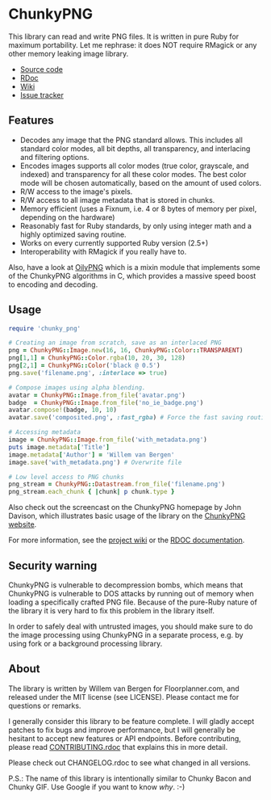 # ChunkyPNG

This library can read and write PNG files. It is written in pure Ruby for
maximum portability. Let me rephrase: it does NOT require RMagick or any other
memory leaking image library.

- [Source code](https://github.com/wvanbergen/chunky_png/tree/master)
- [RDoc](https://rdoc.info/gems/chunky_png)
- [Wiki](https://github.com/wvanbergen/chunky_png/wiki)
- [Issue tracker](https://github.com/wvanbergen/chunky_png/issues)

## Features

- Decodes any image that the PNG standard allows. This includes all standard
  color modes, all bit depths, all transparency, and interlacing and filtering
  options.
- Encodes images supports all color modes (true color, grayscale, and indexed)
  and transparency for all these color modes. The best color mode will be
  chosen automatically, based on the amount of used colors.
- R/W access to the image's pixels.
- R/W access to all image metadata that is stored in chunks.
- Memory efficient (uses a Fixnum, i.e. 4 or 8 bytes of memory per pixel,
  depending on the hardware)
- Reasonably fast for Ruby standards, by only using integer math and a highly
  optimized saving routine.
- Works on every currently supported Ruby version (2.5+)
- Interoperability with RMagick if you really have to.

Also, have a look at [OilyPNG](https://github.com/wvanbergen/oily_png) which
is a mixin module that implements some of the ChunkyPNG algorithms in C, which
provides a massive speed boost to encoding and decoding.

## Usage

```ruby
require 'chunky_png'

# Creating an image from scratch, save as an interlaced PNG
png = ChunkyPNG::Image.new(16, 16, ChunkyPNG::Color::TRANSPARENT)
png[1,1] = ChunkyPNG::Color.rgba(10, 20, 30, 128)
png[2,1] = ChunkyPNG::Color('black @ 0.5')
png.save('filename.png', :interlace => true)

# Compose images using alpha blending.
avatar = ChunkyPNG::Image.from_file('avatar.png')
badge  = ChunkyPNG::Image.from_file('no_ie_badge.png')
avatar.compose!(badge, 10, 10)
avatar.save('composited.png', :fast_rgba) # Force the fast saving routine.

# Accessing metadata
image = ChunkyPNG::Image.from_file('with_metadata.png')
puts image.metadata['Title']
image.metadata['Author'] = 'Willem van Bergen'
image.save('with_metadata.png') # Overwrite file

# Low level access to PNG chunks
png_stream = ChunkyPNG::Datastream.from_file('filename.png')
png_stream.each_chunk { |chunk| p chunk.type }
```

Also check out the screencast on the ChunkyPNG homepage by John Davison,
which illustrates basic usage of the library on the [ChunkyPNG
website](https://chunkypng.com/).

For more information, see the [project
wiki](https://github.com/wvanbergen/chunky_png/wiki) or the [RDOC
documentation](https://www.rubydoc.info/gems/chunky_png).

## Security warning

ChunkyPNG is vulnerable to decompression bombs, which means that ChunkyPNG is
vulnerable to DOS attacks by running out of memory when loading a specifically
crafted PNG file. Because of the pure-Ruby nature of the library it is very hard
to fix this problem in the library itself.

In order to safely deal with untrusted images, you should make sure to do the
image processing using ChunkyPNG in a separate process, e.g. by using fork or a
background processing library.

## About

The library is written by Willem van Bergen for Floorplanner.com, and released
under the MIT license (see LICENSE). Please contact me for questions or
remarks.

I generally consider this library to be feature complete. I will gladly accept
patches to fix bugs and improve performance, but I will generally be hesitant
to accept new features or API endpoints. Before contributing, please read
[CONTRIBUTING.rdoc](CONTRIBUTING.rdoc) that explains this in more detail.

Please check out CHANGELOG.rdoc to see what changed in all versions.

P.S.: The name of this library is intentionally similar to Chunky Bacon and
Chunky GIF. Use Google if you want to know _why_. :-)
